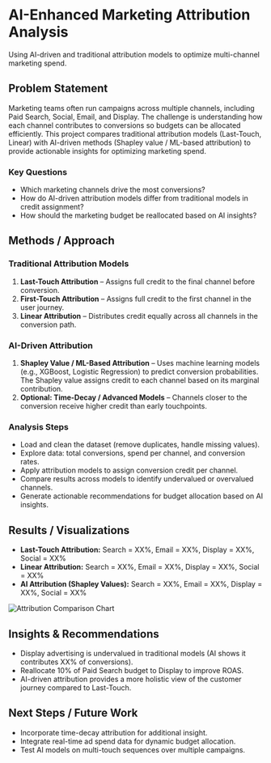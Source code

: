 # AI-Enhanced Marketing Attribution Analysis
Using AI-driven and traditional attribution models to optimize multi-channel marketing spend.

## Problem Statement
Marketing teams often run campaigns across multiple channels, including Paid Search, Social, Email, and Display. The challenge is understanding how each channel contributes to conversions so budgets can be allocated efficiently. This project compares traditional attribution models (Last-Touch, Linear) with AI-driven methods (Shapley value / ML-based attribution) to provide actionable insights for optimizing marketing spend.

### Key Questions
- Which marketing channels drive the most conversions?  
- How do AI-driven attribution models differ from traditional models in credit assignment?  
- How should the marketing budget be reallocated based on AI insights?

## Methods / Approach

### Traditional Attribution Models
1. **Last-Touch Attribution** – Assigns full credit to the final channel before conversion.  
2. **First-Touch Attribution** – Assigns full credit to the first channel in the user journey.  
3. **Linear Attribution** – Distributes credit equally across all channels in the conversion path.

### AI-Driven Attribution
1. **Shapley Value / ML-Based Attribution** – Uses machine learning models (e.g., XGBoost, Logistic Regression) to predict conversion probabilities. The Shapley value assigns credit to each channel based on its marginal contribution.  
2. **Optional: Time-Decay / Advanced Models** – Channels closer to the conversion receive higher credit than early touchpoints.

### Analysis Steps
- Load and clean the dataset (remove duplicates, handle missing values).  
- Explore data: total conversions, spend per channel, and conversion rates.  
- Apply attribution models to assign conversion credit per channel.  
- Compare results across models to identify undervalued or overvalued channels.  
- Generate actionable recommendations for budget allocation based on AI insights.

## Results / Visualizations
- **Last-Touch Attribution:** Search = XX%, Email = XX%, Display = XX%, Social = XX%  
- **Linear Attribution:** Search = XX%, Email = XX%, Display = XX%, Social = XX%  
- **AI Attribution (Shapley Values):** Search = XX%, Email = XX%, Display = XX%, Social = XX%

![Attribution Comparison Chart](visuals/attribution_chart.png)

## Insights & Recommendations
- Display advertising is undervalued in traditional models (AI shows it contributes XX% of conversions).  
- Reallocate 10% of Paid Search budget to Display to improve ROAS.  
- AI-driven attribution provides a more holistic view of the customer journey compared to Last-Touch.

## Next Steps / Future Work
- Incorporate time-decay attribution for additional insight.  
- Integrate real-time ad spend data for dynamic budget allocation.  
- Test AI models on multi-touch sequences over multiple campaigns.

